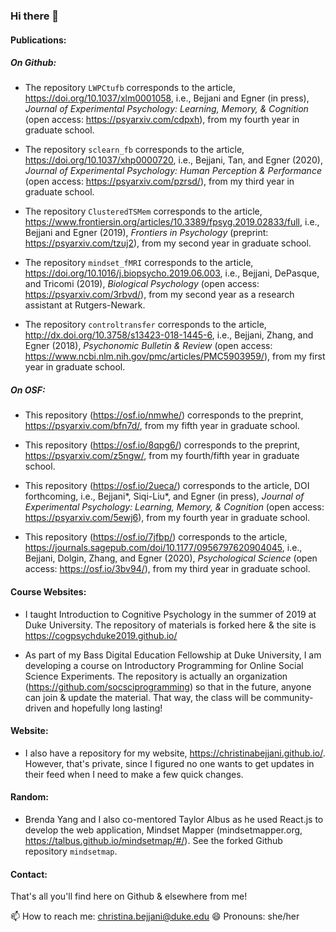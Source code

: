 ### Hi there 👋

#### Publications:

##### On Github:

* The repository `LWPCtufb` corresponds to the article, https://doi.org/10.1037/xlm0001058, i.e., Bejjani and Egner (in press), *Journal of Experimental Psychology: Learning, Memory, & Cognition* (open access: https://psyarxiv.com/cdpxh), from my fourth year in graduate school.

* The repository `sclearn_fb` corresponds to the article, https://doi.org/10.1037/xhp0000720, i.e., Bejjani, Tan, and Egner (2020), *Journal of Experimental Psychology: Human Perception & Performance* (open access: https://psyarxiv.com/pzrsd/), from my third year in graduate school.

* The repository `ClusteredTSMem` corresponds to the article, https://www.frontiersin.org/articles/10.3389/fpsyg.2019.02833/full, i.e., Bejjani and Egner (2019), *Frontiers in Psychology* (preprint: https://psyarxiv.com/tzuj2), from my second year in graduate school.

* The repository `mindset_fMRI` corresponds to the article, https://doi.org/10.1016/j.biopsycho.2019.06.003, i.e., Bejjani, DePasque, and Tricomi (2019), *Biological Psychology* (open access: https://psyarxiv.com/3rbvd/), from my second year as a research assistant at Rutgers-Newark.

* The repository `controltransfer` corresponds to the article, http://dx.doi.org/10.3758/s13423-018-1445-6, i.e., Bejjani, Zhang, and Egner (2018), *Psychonomic Bulletin & Review* (open access: https://www.ncbi.nlm.nih.gov/pmc/articles/PMC5903959/), from my first year in graduate school.

##### On OSF:

* This repository (https://osf.io/nmwhe/) corresponds to the preprint, https://psyarxiv.com/bfn7d/, from my fifth year in graduate school.

* This repository (https://osf.io/8qpg6/) corresponds to the preprint, https://psyarxiv.com/z5ngw/, from my fourth/fifth year in graduate school.

* This repository (https://osf.io/2ueca/) corresponds to the article, DOI forthcoming, i.e., Bejjani*, Siqi-Liu*, and Egner (in press), *Journal of Experimental Psychology: Learning, Memory, & Cognition* (open access: https://psyarxiv.com/5ewj6), from my fourth year in graduate school.

* This repository (https://osf.io/7jfbp/) corresponds to the article, https://journals.sagepub.com/doi/10.1177/0956797620904045, i.e., Bejjani, Dolgin, Zhang, and Egner (2020), *Psychological Science* (open access: https://osf.io/3bv94/), from my third year in graduate school.

#### Course Websites:

* I taught Introduction to Cognitive Psychology in the summer of 2019 at Duke University. The repository of materials is forked here & the site is https://cogpsychduke2019.github.io/

* As part of my Bass Digital Education Fellowship at Duke University, I am developing a course on Introductory Programming for Online Social Science Experiments. The repository is actually an organization (https://github.com/socsciprogramming) so that in the future, anyone can join & update the material. That way, the class will be community-driven and hopefully long lasting!

#### Website:

* I also have a repository for my website, https://christinabejjani.github.io/. However, that's private, since I figured no one wants to get updates in their feed when I need to make a few quick changes.

#### Random:

* Brenda Yang and I also co-mentored Taylor Albus as he used React.js to develop the web application, Mindset Mapper (mindsetmapper.org, https://talbus.github.io/mindsetmap/#/). See the forked Github repository `mindsetmap`.

#### Contact:

That's all you'll find here on Github & elsewhere from me!

📫 How to reach me: christina.bejjani@duke.edu
😄 Pronouns: she/her
